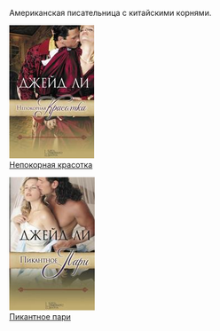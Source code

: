 Американская писательница с китайскими корнями.

![](Непокорная%20красотка.jpg)  
[Непокорная красотка](Непокорная%20красотка.txt)

![](Пикантное%20пари.jpg)  
[Пикантное пари](Пикантное%20пари.txt)
